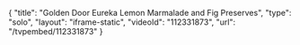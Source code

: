 {
    "title": "Golden Door Eureka Lemon Marmalade and Fig Preserves",
    "type": "solo",
    "layout": "iframe-static",
    "videoId": "112331873",
    "url": "\/tvpembed\/112331873"
}